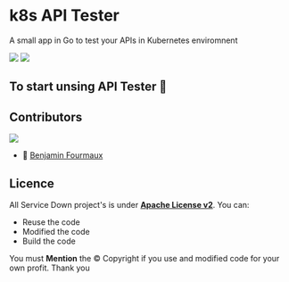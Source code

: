 # k8s API Tester
A small app in Go to test your APIs in Kubernetes enviromnent 

[![](https://badgen.net/badge/color/1.21.3/00aed8?label=GoLang)]()
[![](https://badgen.net/badge/icon/docker?icon=docker&label)]()

## To start unsing API Tester 🚀


## Contributors
[![](https://badgen.net/github/contributors/BenjaminFourmaux/k8s-api_tester)](https://github.com/BenjaminFourmaux/k8s-api_tester/graphs/contributors)
- :crown: [Benjamin Fourmaux](https://github.com/BenjaminFourmaux)

## Licence
All Service Down project's is under [**Apache License v2**](https://www.apache.org/licenses/LICENSE-2.0).
You can:
- Reuse the code 
- Modified the code
- Build the code

You must **Mention** the © Copyright if you use and modified code for your own profit. Thank you
